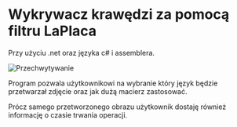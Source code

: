 # Wykrywacz krawędzi za pomocą filtru LaPlaca
Przy użyciu .net oraz języka c# i assemblera.

![Przechwytywanie](https://github.com/ElMilos/Assembler_Laplace/assets/92268823/144e11dd-dff3-4b46-abb7-0bd934c2da55)


Program pozwala użytkownikowi na wybranie który język będzie przetwarzał zdjęcie oraz jak dużą macierz zastosować.

Prócz samego przetworzonego obrazu użytkownik dostaję również informację o czasie trwania operacji.
